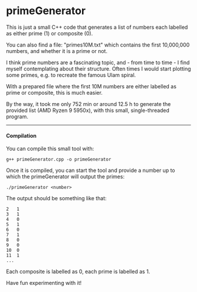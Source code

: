 # primeGenerator

This is just a small C++ code that generates a list of numbers each labelled as either prime (1) or composite (0).

You can also find a file: "primes10M.txt" which contains the first 10,000,000 numbers, and whether it is a prime or not.

I think prime numbers are a fascinating topic, and - from time to time - I find myself contemplating about their structure.
Often times I would start plotting some primes, e.g. to recreate the famous Ulam spiral.

With a prepared file where the first 10M numbers are either labelled as prime or composite, this is much easier.

By the way, it took me only 752 min or around 12.5 h to generate the provided list (AMD Ryzen 9 5950x), with this small, single-threaded program.
____
#### Compilation

You can compile this small tool with:

~~~console
g++ primeGenerator.cpp -o primeGenerator
~~~

Once it is compiled, you can start the tool and provide a number up to which the primeGenerator will output the primes:

~~~console
./primeGenerator <number>
~~~

The output should be something like that:

~~~console
2	1
3	1
4	0
5	1
6	0
7	1
8	0
9	0
10	0
11	1
...
~~~

Each composite is labelled as 0, each prime is labelled as 1.


Have fun experimenting with it!